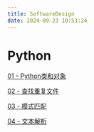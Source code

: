```yaml
---
title: SoftwareDesign
date: 2024-09-23 10:53:24
---
```


# Python
[01 - Python类和对象](https://turbo-0428.github.io/2024/09/13/Python%E5%AF%B9%E8%B1%A1%E5%92%8C%E7%B1%BB/)

[02 - 查找重复文件](https://turbo-0428.github.io/2024/09/18/%E6%9F%A5%E6%89%BE%E9%87%8D%E5%A4%8D%E6%96%87%E4%BB%B6/)

[03 - 模式匹配](https://turbo-0428.github.io/2024/09/23/%E6%A8%A1%E5%BC%8F%E5%8C%B9%E9%85%8D/)

[04 - 文本解析](https://turbo-0428.github.io/2024/09/29/%E6%96%87%E6%9C%AC%E8%A7%A3%E6%9E%90/)

